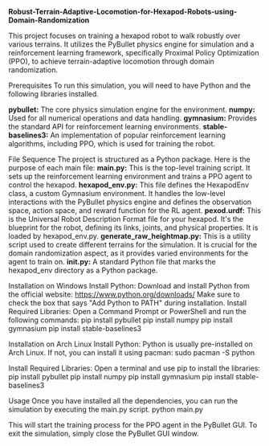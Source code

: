 **Robust-Terrain-Adaptive-Locomotion-for-Hexapod-Robots-using-Domain-Randomization**

This project focuses on training a hexapod robot to walk robustly over various terrains. It utilizes the PyBullet physics engine for simulation and a reinforcement learning framework, specifically Proximal Policy Optimization (PPO), to achieve terrain-adaptive locomotion through domain randomization.

Prerequisites
To run this simulation, you will need to have Python and the following libraries installed.

**pybullet:** The core physics simulation engine for the environment.
**numpy:** Used for all numerical operations and data handling.
**gymnasium:** Provides the standard API for reinforcement learning environments.
**stable-baselines3:** An implementation of popular reinforcement learning algorithms, including PPO, which is used for training the robot.

File Sequence
The project is structured as a Python package. Here is the purpose of each main file:
**main.py:** This is the top-level training script. It sets up the reinforcement learning environment and trains a PPO agent to control the hexapod.
**hexapod_env.py:** This file defines the HexapodEnv class, a custom Gymnasium environment. It handles the low-level interactions with the PyBullet physics engine and defines the observation space, action space, and reward function for the RL agent.
**pexod.urdf:** This is the Universal Robot Description Format file for your hexapod. It's the blueprint for the robot, defining its links, joints, and physical properties. It is loaded by hexapod_env.py.
**generate_raw_heightmap.py:** This is a utility script used to create different terrains for the simulation. It is crucial for the domain randomization aspect, as it provides varied environments for the agent to train on.
**__init__.py:** A standard Python file that marks the hexapod_env directory as a Python package.

Installation on Windows
Install Python:
Download and install Python from the official website: https://www.python.org/downloads/
Make sure to check the box that says "Add Python to PATH" during installation.
Install Required Libraries:
Open a Command Prompt or PowerShell and run the following commands:
pip install pybullet
pip install numpy
pip install gymnasium
pip install stable-baselines3


Installation on Arch Linux
Install Python:
Python is usually pre-installed on Arch Linux. If not, you can install it using pacman:
sudo pacman -S python


Install Required Libraries:
Open a terminal and use pip to install the libraries:
pip install pybullet
pip install numpy
pip install gymnasium
pip install stable-baselines3


Usage
Once you have installed all the dependencies, you can run the simulation by executing the main.py script.
python main.py


This will start the training process for the PPO agent in the PyBullet GUI. To exit the simulation, simply close the PyBullet GUI window.
